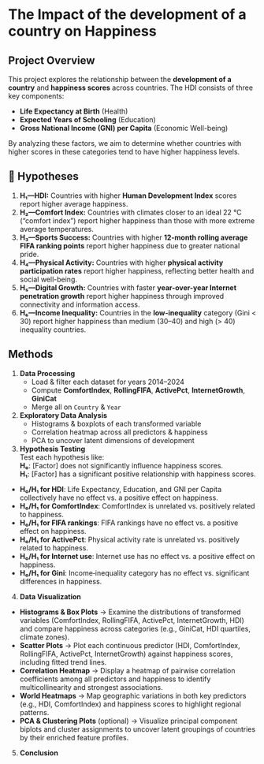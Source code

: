 # The Impact of the development of a country on Happiness

## **Project Overview**
This project explores the relationship between the **development of a country** and **happiness scores** across countries. The HDI consists of three key components:  
- **Life Expectancy at Birth** (Health)  
- **Expected Years of Schooling** (Education)  
- **Gross National Income (GNI) per Capita** (Economic Well-being)  

By analyzing these factors, we aim to determine whether countries with higher scores in these categories tend to have higher happiness levels.

## 📝 Hypotheses
1. **H₁—HDI:** Countries with higher **Human Development Index** scores report higher average happiness.  
2. **H₂—Comfort Index:** Countries with climates closer to an ideal 22 °C (“comfort index”) report higher happiness than those with more extreme average temperatures.  
3. **H₃—Sports Success:** Countries with higher **12-month rolling average FIFA ranking points** report higher happiness due to greater national pride.  
4. **H₄—Physical Activity:** Countries with higher **physical activity participation rates** report higher happiness, reflecting better health and social well-being.  
5. **H₅—Digital Growth:** Countries with faster **year-over-year Internet penetration growth** report higher happiness through improved connectivity and information access.  
6. **H₆—Income Inequality:** Countries in the **low-inequality** category (Gini < 30) report higher happiness than medium (30–40) and high (> 40) inequality countries.

## Methods
1. **Data Processing**  
   - Load & filter each dataset for years 2014–2024  
   - Compute **ComfortIndex**, **RollingFIFA**, **ActivePct**, **InternetGrowth**, **GiniCat**  
   - Merge all on `Country` & `Year`  
2. **Exploratory Data Analysis**  
   - Histograms & boxplots of each transformed variable  
   - Correlation heatmap across all predictors & happiness  
   - PCA to uncover latent dimensions of development  
3. **Hypothesis Testing**  
    Test each hypothesis like:  
  **H₀**: [Factor] does not significantly influence happiness scores.  
  **H₁**: [Factor] has a significant positive relationship with happiness scores.  
  - **H₀/H₁ for HDI**: Life Expectancy, Education, and GNI per Capita collectively have no effect vs. a positive effect on happiness.  
  - **H₀/H₁ for ComfortIndex**: ComfortIndex is unrelated vs. positively related to happiness.  
  - **H₀/H₁ for FIFA rankings**: FIFA rankings have no effect vs. a positive effect on happiness.  
  - **H₀/H₁ for ActivePct**: Physical activity rate is unrelated vs. positively related to happiness.  
  - **H₀/H₁ for Internet use**: Internet use has no effect vs. a positive effect on happiness.  
  - **H₀/H₁ for Gini**: Income‐inequality category has no effect vs. significant differences in happiness. 

4. **Data Visualization**
- **Histograms & Box Plots** → Examine the distributions of transformed variables (ComfortIndex, RollingFIFA, ActivePct, InternetGrowth, HDI) and compare happiness across categories (e.g., GiniCat, HDI quartiles, climate zones).  
- **Scatter Plots** → Plot each continuous predictor (HDI, ComfortIndex, RollingFIFA, ActivePct, InternetGrowth) against happiness scores, including fitted trend lines.  
- **Correlation Heatmap** → Display a heatmap of pairwise correlation coefficients among all predictors and happiness to identify multicollinearity and strongest associations.  
- **World Heatmaps** → Map geographic variations in both key predictors (e.g., HDI, ComfortIndex) and happiness scores to highlight regional patterns.  
- **PCA & Clustering Plots** (optional) → Visualize principal component biplots and cluster assignments to uncover latent groupings of countries by their enriched feature profiles.  

5. **Conclusion**
  
